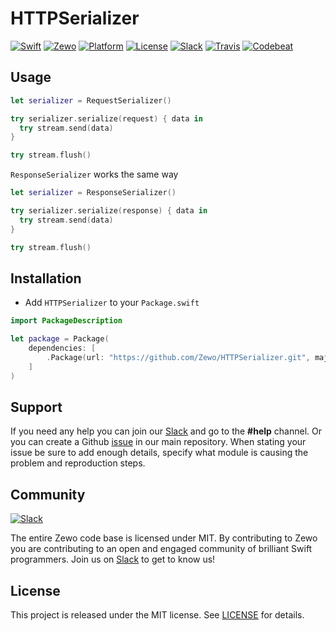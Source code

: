 # HTTPSerializer

[![Swift][swift-badge]][swift-url]
[![Zewo][zewo-badge]][zewo-url]
[![Platform][platform-badge]][platform-url]
[![License][mit-badge]][mit-url]
[![Slack][slack-badge]][slack-url]
[![Travis][travis-badge]][travis-url]
[![Codebeat][codebeat-badge]][codebeat-url]

## Usage

```swift
let serializer = RequestSerializer()

try serializer.serialize(request) { data in
  try stream.send(data)
}

try stream.flush()
```

`ResponseSerializer` works the same way

```swift
let serializer = ResponseSerializer()

try serializer.serialize(response) { data in
  try stream.send(data)
}

try stream.flush()
```

## Installation

- Add `HTTPSerializer` to your `Package.swift`

```swift
import PackageDescription

let package = Package(
	dependencies: [
		.Package(url: "https://github.com/Zewo/HTTPSerializer.git", majorVersion: 0, minor: 7)
	]
)
```

## Support

If you need any help you can join our [Slack](http://slack.zewo.io) and go to the **#help** channel. Or you can create a Github [issue](https://github.com/Zewo/Zewo/issues/new) in our main repository. When stating your issue be sure to add enough details, specify what module is causing the problem and reproduction steps.

## Community

[![Slack][slack-image]][slack-url]

The entire Zewo code base is licensed under MIT. By contributing to Zewo you are contributing to an open and engaged community of brilliant Swift programmers. Join us on [Slack](http://slack.zewo.io) to get to know us!

## License

This project is released under the MIT license. See [LICENSE](LICENSE) for details.

[swift-badge]: https://img.shields.io/badge/Swift-3.0-orange.svg?style=flat
[swift-url]: https://swift.org
[zewo-badge]: https://img.shields.io/badge/Zewo-0.5-FF7565.svg?style=flat
[zewo-url]: http://zewo.io
[platform-badge]: https://img.shields.io/badge/Platforms-OS%20X%20--%20Linux-lightgray.svg?style=flat
[platform-url]: https://swift.org
[mit-badge]: https://img.shields.io/badge/License-MIT-blue.svg?style=flat
[mit-url]: https://tldrlegal.com/license/mit-license
[slack-image]: http://s13.postimg.org/ybwy92ktf/Slack.png
[slack-badge]: https://zewo-slackin.herokuapp.com/badge.svg
[slack-url]: http://slack.zewo.io
[travis-badge]: https://travis-ci.org/Zewo/HTTPSerializer.svg?branch=master
[travis-url]: https://travis-ci.org/Zewo/HTTPSerializer
[codebeat-badge]: https://codebeat.co/badges/18676a68-305d-4292-9c35-f51a2807852d
[codebeat-url]: https://codebeat.co/projects/github-com-zewo-httpserializer
